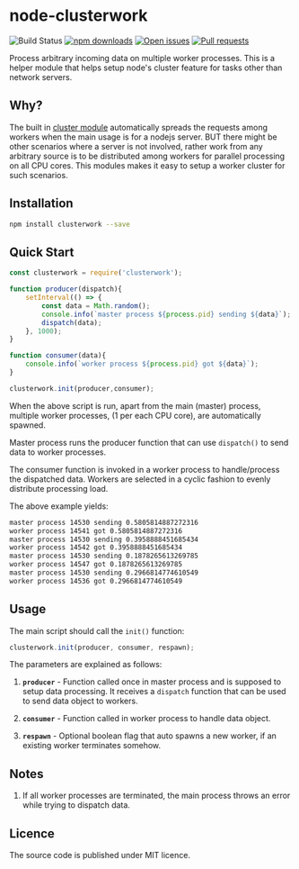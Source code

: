 # node-clusterwork

![Build Status](https://travis-ci.org/codebysd/node-clusterwork.svg?branch=master)
[![npm downloads](https://img.shields.io/npm/dt/clusterwork.svg)](https://www.npmjs.com/package/clusterwork)
[![Open issues](https://img.shields.io/github/issues/codebysd/node-clusterwork.svg)](https://github.com/codebysd/node-clusterwork/issues)
[![Pull requests](https://img.shields.io/github/issues-pr/codebysd/node-clusterwork.svg)]()

Process arbitrary incoming data on multiple worker processes. This is a helper module that helps setup node's cluster feature for tasks other than network servers.

## Why?
The built in [cluster module](https://nodejs.org/api/cluster.html#cluster_how_it_works) automatically spreads the requests among workers when the main usage is for a nodejs server. BUT there might be other scenarios where a server is not involved, rather work from any arbitrary source is to be distributed among workers for parallel processing on all CPU cores. This modules makes it easy to setup a worker cluster for such scenarios. 

## Installation

```bash
npm install clusterwork --save
```

## Quick Start

```javascript
const clusterwork = require('clusterwork');

function producer(dispatch){
    setInterval(() => {
        const data = Math.random(); 
        console.info(`master process ${process.pid} sending ${data}`);
        dispatch(data);
    }, 1000);
}

function consumer(data){
    console.info(`worker process ${process.pid} got ${data}`);
}

clusterwork.init(producer,consumer);
```

When the above script is run, apart from the main (master) process, multiple worker processes, (1 per each CPU core), are automatically spawned. 

Master process runs the producer function that can use `dispatch()` to send data to worker processes. 

The consumer function is invoked in a worker process to handle/process the dispatched data. Workers are selected in a cyclic fashion to evenly distribute processing load.

The above example yields:

```bash
master process 14530 sending 0.5805814887272316
worker process 14541 got 0.5805814887272316
master process 14530 sending 0.3958888451685434
worker process 14542 got 0.3958888451685434
master process 14530 sending 0.1878265613269785
worker process 14547 got 0.1878265613269785
master process 14530 sending 0.2966814774610549
worker process 14536 got 0.2966814774610549
```

## Usage

The main script should call the `init()` function:

```javascript
clusterwork.init(producer, consumer, respawn);
```
The parameters are explained as follows:

1. **`producer`** - Function called once in master process and is supposed to setup data processing. It receives a `dispatch` function that can be used to send data object to workers.

2. **`consumer`** - Function called in worker process to handle data object.

3. **`respawn`** - Optional boolean flag that auto spawns a new worker, if an existing worker terminates somehow.

## Notes

1. If all worker processes are terminated, the main process throws an error while trying to dispatch data.

## Licence

The source code is published under MIT licence.

